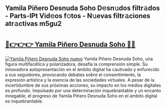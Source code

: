 ## Yamila Piñero Desnuda Soho D𝚎sn𝚞dos filtr𝚊dos - Parts-lPt Vid𝚎os f𝚘tos - N𝚞evas filtr𝚊ciones atr𝚊ctivas m5gu2

# <h2><a href="http://mbbzz26.tromn.icu/?c=Yamila+Pi%c3%b1ero+Desnuda+Soho">🔗👉👉👉 Yamila Piñero Desnuda Soho 🔗🔗</a></h2>

[![Yamila Piñero Desnuda Soho nuevo](https://i.imgur.com/pEAQMta.gif)](http://mbbzz26.tromn.icu/?c=Yamila+Pi%c3%b1ero+Desnuda+Soho)
Yamila Piñero Desnuda Soho, una figura multifacética y polarizadora, desafía la comprensión simple. Su innovadora autopresentación en el ámbito digital ha cautivado y enfurecido a sus seguidores, provocando debates sobre el consentimiento, la expresión artística y la esencia de las sociedades virtuales. A pesar de la incertidumbre de sus próximas acciones, su impacto en los medios digitales es profundo. Impulsado por una determinación inquebrantable y un encanto innegable, el progreso de Yamila Piñero Desnuda Soho en el ámbito digital es inquebrantable.
